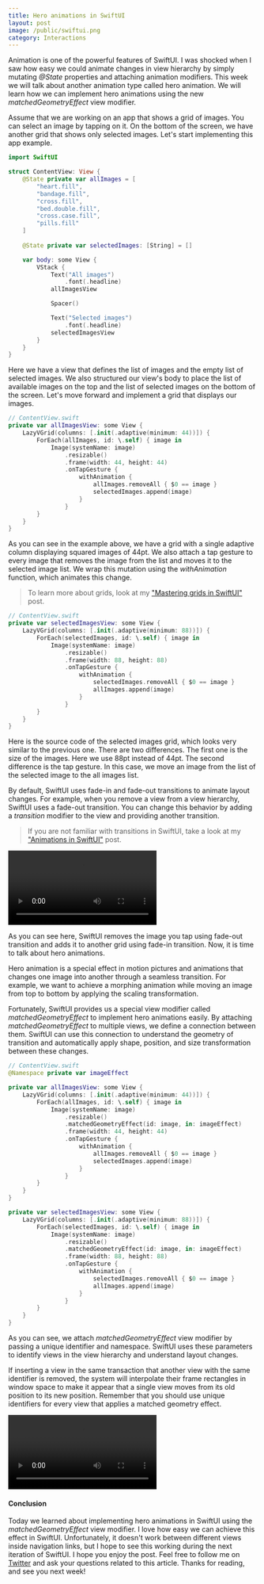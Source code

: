 ```yaml
---
title: Hero animations in SwiftUI
layout: post
image: /public/swiftui.png
category: Interactions
---
```


Animation is one of the powerful features of SwiftUI. I was shocked when I saw how easy we could animate changes in view hierarchy by simply mutating *@State* properties and attaching animation modifiers. This week we will talk about another animation type called hero animation. We will learn how we can implement hero animations using the new *matchedGeometryEffect* view modifier.

Assume that we are working on an app that shows a grid of images. You can select an image by tapping on it. On the bottom of the screen, we have another grid that shows only selected images. Let's start implementing this app example.

```swift
import SwiftUI

struct ContentView: View {
    @State private var allImages = [
        "heart.fill",
        "bandage.fill",
        "cross.fill",
        "bed.double.fill",
        "cross.case.fill",
        "pills.fill"
    ]
    
    @State private var selectedImages: [String] = []

    var body: some View {
        VStack {
            Text("All images")
                .font(.headline)
            allImagesView

            Spacer()

            Text("Selected images")
                .font(.headline)
            selectedImagesView
        }
    }
}
```

Here we have a view that defines the list of images and the empty list of selected images. We also structured our view's body to place the list of available images on the top and the list of selected images on the bottom of the screen. Let's move forward and implement a grid that displays our images.

```swift
// ContentView.swift
private var allImagesView: some View {
    LazyVGrid(columns: [.init(.adaptive(minimum: 44))]) {
        ForEach(allImages, id: \.self) { image in
            Image(systemName: image)
                .resizable()
                .frame(width: 44, height: 44)
                .onTapGesture {
                    withAnimation {
                        allImages.removeAll { $0 == image }
                        selectedImages.append(image)
                    }
                }
        }
    }
}
```

As you can see in the example above, we have a grid with a single adaptive column displaying squared images of 44pt. We also attach a tap gesture to every image that removes the image from the list and moves it to the selected image list. We wrap this mutation using the *withAnimation* function, which animates this change.

> To learn more about grids, look at my ["Mastering grids in SwiftUI"](/2020/07/08/mastering-grids-in-swiftui/) post.

```swift
// ContentView.swift
private var selectedImagesView: some View {
    LazyVGrid(columns: [.init(.adaptive(minimum: 88))]) {
        ForEach(selectedImages, id: \.self) { image in
            Image(systemName: image)
                .resizable()
                .frame(width: 88, height: 88)
                .onTapGesture {
                    withAnimation {
                        selectedImages.removeAll { $0 == image }
                        allImages.append(image)
                    }
                }
        }
    }
}
```

Here is the source code of the selected images grid, which looks very similar to the previous one. There are two differences. The first one is the size of the images. Here we use 88pt instead of 44pt. The second difference is the tap gesture. In this case, we move an image from the list of the selected image to the all images list.

By default, SwiftUI uses fade-in and fade-out transitions to animate layout changes. For example, when you remove a view from a view hierarchy, SwiftUI uses a fade-out transition. You can change this behavior by adding a *transition* modifier to the view and providing another transition.

> If you are not familiar with transitions in SwiftUI, take a look at my ["Animations in SwiftUI"](/2019/06/26/animations-in-swiftui/) post.

![fading-animation](/public/hero1.mp4)

As you can see here, SwiftUI removes the image you tap using fade-out transition and adds it to another grid using fade-in transition. Now, it is time to talk about hero animations.

Hero animation is a special effect in motion pictures and animations that changes one image into another through a seamless transition. For example, we want to achieve a morphing animation while moving an image from top to bottom by applying the scaling transformation.

Fortunately, SwiftUI provides us a special view modifier called *matchedGeometryEffect* to implement hero animations easily. By attaching *matchedGeometryEffect* to multiple views, we define a connection between them. SwiftUI can use this connection to understand the geometry of transition and automatically apply shape, position, and size transformation between these changes.

```swift
// ContentView.swift
@Namespace private var imageEffect

private var allImagesView: some View {
    LazyVGrid(columns: [.init(.adaptive(minimum: 44))]) {
        ForEach(allImages, id: \.self) { image in
            Image(systemName: image)
                .resizable()
                .matchedGeometryEffect(id: image, in: imageEffect)
                .frame(width: 44, height: 44)
                .onTapGesture {
                    withAnimation {
                        allImages.removeAll { $0 == image }
                        selectedImages.append(image)
                    }
                }
        }
    }
}

private var selectedImagesView: some View {
    LazyVGrid(columns: [.init(.adaptive(minimum: 88))]) {
        ForEach(selectedImages, id: \.self) { image in
            Image(systemName: image)
                .resizable()
                .matchedGeometryEffect(id: image, in: imageEffect)
                .frame(width: 88, height: 88)
                .onTapGesture {
                    withAnimation {
                        selectedImages.removeAll { $0 == image }
                        allImages.append(image)
                    }
                }
        }
    }
}
```

As you can see, we attach *matchedGeometryEffect* view modifier by passing a unique identifier and namespace. SwiftUI uses these parameters to identify views in the view hierarchy and understand layout changes. 

If inserting a view in the same transaction that another view with the same identifier is removed, the system will interpolate their frame rectangles in window space to make it appear that a single view moves from its old position to its new position. Remember that you should use unique identifiers for every view that applies a matched geometry effect.

![hero-animation](/public/hero2.mp4)

#### Conclusion
Today we learned about implementing hero animations in SwiftUI using the *matchedGeometryEffect* view modifier. I love how easy we can achieve this effect in SwiftUI. Unfortunately, it doesn't work between different views inside navigation links, but I hope to see this working during the next iteration of SwiftUI. I hope you enjoy the post. Feel free to follow me on [Twitter](https://twitter.com/mecid) and ask your questions related to this article. Thanks for reading, and see you next week!


